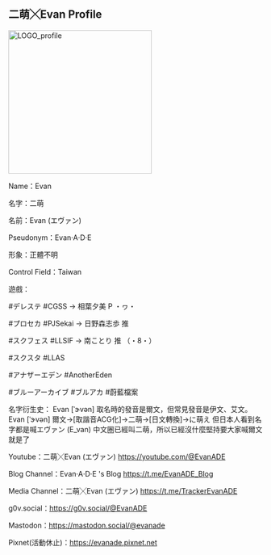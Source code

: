 ## 二萌╳Evan Profile

<img width="284" height="284" alt="LOGO_profile" src="https://github.com/user-attachments/assets/47a8dfba-6459-4b5b-a719-e58868f291ce" />

Name：Evan

名字：二萌

名前：Evan (エヴァン)

Pseudonym：Evan‧A‧D‧E

形象：正體不明

Control Field：Taiwan

遊戲：

#デレステ #CGSS → 相葉夕美 P ・ヮ・

#プロセカ #PJSekai → 日野森志歩 推

#スクフェス #LLSIF → 南ことり 推 （・8・）

#スクスタ #LLAS

#アナザーエデン #AnotherEden

#ブルーアーカイブ #ブルアカ #蔚藍檔案

名字衍生史：
Evan [ˈɝvən] 取名時的發音是爾文，但常見發音是伊文、艾文。
Evan [ˈɝvən] 爾文→[取諧音ACG化]→二萌→[日文轉換]→に萌え
但日本人看到名字都是喊エヴァン (E_van)
中文圈已經叫二萌，所以已經沒什麼堅持要大家喊爾文就是了

Youtube：二萌╳Evan (エヴァン) https://youtube.com/@EvanADE

Blog Channel：Evan‧A‧D‧E 's Blog https://t.me/EvanADE_Blog

Media Channel：二萌╳Evan (エヴァン) https://t.me/TrackerEvanADE

g0v.social：https://g0v.social/@EvanADE

Mastodon：https://mastodon.social/@evanade


Pixnet(活動休止)：https://evanade.pixnet.net
<!--
**evanade/EvanADE** is a ✨ _special_ ✨ repository because its `README.md` (this file) appears on your GitHub profile.

Here are some ideas to get you started:

- 🔭 I’m currently working on ...
- 🌱 I’m currently learning ...
- 👯 I’m looking to collaborate on ...
- 🤔 I’m looking for help with ...
- 💬 Ask me about ...
- 📫 How to reach me: ...
- 😄 Pronouns: ...
- ⚡ Fun fact: ...
-->
